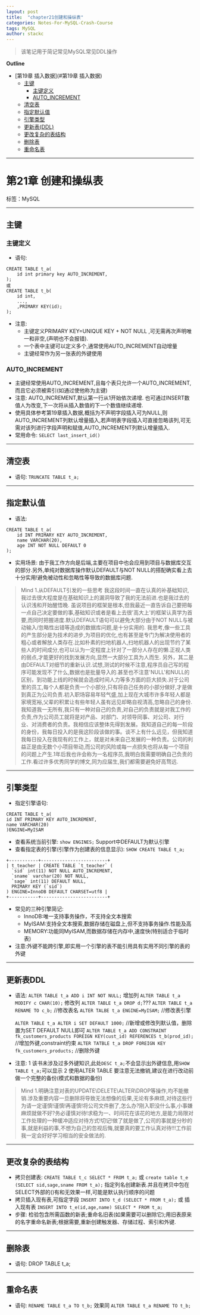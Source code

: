 ```yaml
---
layout: post
title:  "chapter21创建和操纵表"
categories: Notes-For-MySQL-Crash-Course
tags: MySQL
author: stackc
---
```


>该笔记用于简记常见MySQL常见DDL操作




**Outline**

- [第19章 插入数据](#第19章 插入数据)
	- [主键](#主键)
		- [主键定义](#主键定义)
		- [AUTO_INCREMENT](#AUTO_INCREMENT)
	- [清空表](#清空表)
	- [指定默认值](#指定默认值)
	- [引擎类型](#引擎类型)
	- [更新表(DDL)](#更新表DDL)
	- [更改复杂的表结构](#更改复杂的表结构)
	- [删除表](#删除表)
	- [重命名表](#重命名表)



---

# 第21章 创建和操纵表

标签：MySQL

---

## 主键

### 主键定义

- 语句: 
```
CREATE TABLE t_a(
	id int primary key AUTO_INCREMENT,
);
或
CREATE TABLE t_b(
	id int,
	...,
	,PRIMARY KEY(id);
);
```
- 注意: 
	- 主键定义PRIMARY KEY=UNIQUE KEY + NOT NULL ,可无需再次声明唯一和非空,(声明也不会报错). 
	- 一个表中主键可以定义多个,通常使用AUTO_INCREMENT自动增量
	- 主键经常作为另一张表的外键使用
	

### AUTO_INCREMENT 
	
- 主键经常使用AUTO_INCREMENT,且每个表只允许一个AUTO_INCREMENT,而且它必须被索引(如通过使他称为主键)
- 注意: AUTO_INCREMENT,默认第一行从1开始依次递增. 也可通过INSERT数值人为改变,下一次将从插入数值的下一个数值继续递增.
- 使用具体参考第19章插入数据,概括为不声明字段插入可为NULL,则AUTO_INCREMENT列默认增量插入,若声明表字段插入可直接忽略该列,可无需对该列进行字段声明和赋值,AUTO_INCREMENT列默认增量插入.
- 常用命令: `SELECT last_insert_id()`

---

## 清空表

- 语句: `TRUNCATE TABLE t_a;`

---

## 指定默认值

- 语法: 
```
CREATE TABLE t_a(
	id INT PRIMARY KEY AUTO_INCREMENT,
	name VARCHAR(20),
	age INT NOT NULL DEFAULT 0
);
```
- 实用场景: 由于我工作方向是后端,主要在项目中也会应用到项目与数据库交互的部分.另外,单纯对数据库操作默认DEFAULT与NOT NULL的搭配确实看上去十分实用!避免被动性和忽略性等导致的数据库问题.

> Mind 1.从DEFAULT引发的一些思考
我这段时间一直在认真的补基础知识,我过去很大程度是在基础知识上的漏洞导致了我的无法前进.也是我过去的认识浅和开始醒悟晚.
虽说项目的框架是根本,但我最近一直告诉自己要把每一点自己决定要做的事,基础知识或者是看上去很'高大上'的框架认真学为首要,而同时把握进度.默认DEFAULT语句可以避免大部分由于NOT NULL与被动输入/忽略性出错等造成的数据库问题,是十分实用的.
我思考,像一些工具的产生部分是为技术的进步,为项目的优化,也有甚至是专门为解决使用者的粗心或者解放人类存在.比如朴素的扫地机器人,扫地机器人的出现节约了某些人的时间成分,也可以认为一定程度上针对了一部分人存在的懒.正视人类的弱点,才能更好的找到发展方向,显然一大部分工具为人而生.
另外，其二是由DEFAULT对细节的重新认识.试想,测试的时候不注意,程序员自己写的程序可能发现不了什么,数据也是批量导入的.甚至也不注意'NULL'和NULL的区别，到功能上线的时候就会造成时间人力等多方面的巨大损失.对于公司里的员工,每个人都是负责一个小部分,只有将自己任务的小部分做好,才是做到真正为公司负责.初入职场容易年轻气盛,加上现在大城市许多年轻人都是家境宽裕,父辈的积累让有些年轻人虽有远见却略自视清高,忽略自己的身份.我知道我一无所有,我只有一种对自己的负责,对自己的负责就是对我工作的负责,作为公司员工就将是对产品、对部门、对领导同事、对公司、对行业、对消费者的负责。我相信应该整体先得到发展。我知道自己的每一阶段的身份，我每日投入的是我这阶段该做的事。谈不上有什么远见，但我知道我每日投入在我现有的工作上，就是对未来自己发展的一种负责。公司的利益正是由无数个小项目带动,而公司的风险或每一点损失也将从每一个项目的问题上产生.1年后我也许会称为一名程序员,我明白我需要明确自己负责的工作.看过许多优秀同学的博文,同为应届生,我们都需要避免好高骛远.

---

## 引擎类型

- 指定引擎语句:

```
CREATE TABLE t_a(
id INT PRIMARY KEY AUTO_INCREMENT,
name VARCHAR(20)
)ENGINE=MyISAM
```

- 查看系统当前引擎: `show ENGINES;`  Support中DEFAULT为默认引擎
- 查看指定表的引擎(引擎作为创建表的信息显示): `SHOW CREATE TABLE t_a;`
```
+-----------+-------------------------+
| t_teacher | CREATE TABLE `t_teacher` (
  `sid` int(11) NOT NULL AUTO_INCREMENT,
  `sname` varchar(20) NOT NULL,
  `sage` int(11) DEFAULT NULL,
  PRIMARY KEY (`sid`)
) ENGINE=InnoDB DEFAULT CHARSET=utf8 |
+-----------+-------------------------+
```
- 常见的三种引擎简记:
	- InnoDB:唯一支持事务操作，不支持全文本搜索
	- MyISAM:支持全文本搜索,数据存储在磁盘上,但不支持事务操作.性能及高
	- MEMORY:功能同MyISAM,而数据存储在内存中,速度快(特别适合于临时表)
- 注意:外键不能跨引擎,即实用一个引擎的表不能引用具有实用不同引擎的表的外键

---

## 更新表DDL

- 语法:
	`ALTER TABLE t_a ADD i INT NOT NULL;` 增加列
	`ALTER TABLE t_a MODIFY c CHAR(10);` 修改列
	`ALTER TABLE t_a DROP d;`???
	`ALTER TABLE t_a RENAME TO c_b;` //修改表名
	`ALTER TALBE t_a ENGINE=MyISAM;` //修改表引擎

	`ALTER TABLE t_a ALTER i SET DEFAULT 1000;` //新增或修改列默认值，删除置为SET DEFAULT NULL即可
	`ALTER TABLE t_a ADD CONSTRAINT fk_customers_products FOREIGN KEY(cust_id) REFERENCES t_b(prod_id);` //增加外键,constraint约束
	`ALTER TATBLE t_a DROP FOREIGN KEY fk_customers_products;`	//删除外键

- 注意: 1 该书未涉及过多外键知识,此处`DESC t_a;`不会显示出外键信息,用`SHOW TABLE t_a;`可以显示
  2 使用ALTER TABLE 要注意无法撤销,建议在进行改动前做一个完整的备份(模式和数据的备份)

> Mind 1.明确注意对表的UPDATE\DELETE\ALTER\DROP等操作,均不能撤销.涉及重要内容一旦删除将导致无法想像的后果,无论有多麻烦,对待这些行为请一定谨慎!谨慎!再谨慎!将公司文件删了,怎么办?刚入职没什么事,小事嫌麻烦就做不好?务必谨慎对待!求稳为一、时间花在该花的地方,是能力局限对工作处理的一种缓冲适应对待方式!切记!做了就是做了,公司的事就是分秒的事,就是利益的事,不想为自己的忽视后悔,就要真的要工作认真对待!!!工作前我一定会好好学习相当的安全做法的.

---

## 更改复杂的表结构

- 拷贝创建表: `CREATE TABLE t_c SELECT * FROM t_a;` 或 `create table t_e (SELECT sid,sage,sname FROM t_a);` 指定列名创建新表.并且在拷贝中包在SELECT外部的()有和无效果一样,可能是默认执行顺序的问题
- 拷贝插入现有表,可指定字段 `INSERT INTO t_d (SELECT * FROM t_a);` 或 插入现有表 `INSERT INTO t_e(id,age,name) SELECT * FROM t_a;`
- 步骤: 检验包含所需函数的新表;重命名旧表(如果需要可以删除它);用旧表原来的名字重命名新表;根据需要,重新创建触发器、存储过程、索引和外键.

---

## 删除表

- 语句: DROP TABLE t_a;

---

## 重命名表

- 语句: `RENAME TABLE t_a TO t_b;` 效果同 `ALTER TABLE t_a RENAME TO t_b;`
